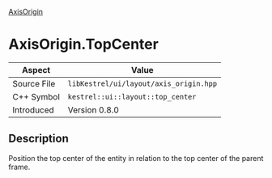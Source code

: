 [AxisOrigin](index)
# AxisOrigin.TopCenter
| Aspect | Value |
| --- | --- |
| Source File | `libKestrel/ui/layout/axis_origin.hpp` |
| C++ Symbol | `kestrel::ui::layout::top_center` |
| Introduced | Version 0.8.0 |
## Description
Position the top center of the entity in relation to the top center of the parent frame.
